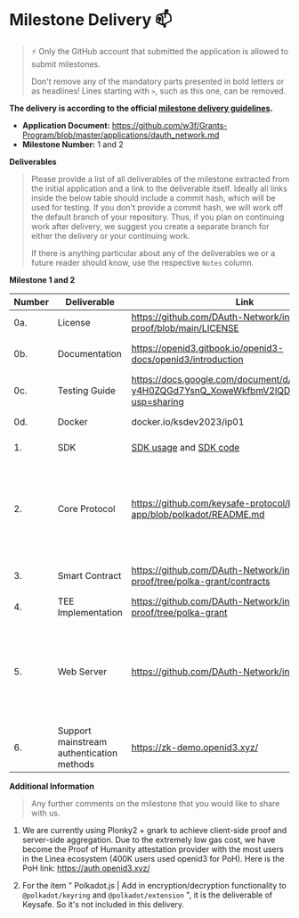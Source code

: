 # Milestone Delivery :mailbox:

> ⚡ Only the GitHub account that submitted the application is allowed to submit milestones. 
> 
> Don't remove any of the mandatory parts presented in bold letters or as headlines! Lines starting with `>`, such as this one, can be removed.

**The delivery is according to the official [milestone delivery guidelines](https://github.com/w3f/Grants-Program/blob/master/docs/Support%20Docs/milestone-deliverables-guidelines.md).**  

* **Application Document:** https://github.com/w3f/Grants-Program/blob/master/applications/dauth_network.md
* **Milestone Number:** 1 and 2


**Deliverables**
> Please provide a list of all deliverables of the milestone extracted from the initial application and a link to the deliverable itself. Ideally all links inside the below table should include a commit hash, which will be used for testing. If you don't provide a commit hash, we will work off the default branch of your repository. Thus, if you plan on continuing work after delivery, we suggest you create a separate branch for either the delivery or your continuing work. 
> 
> If there is anything particular about any of the deliverables we or a future reader should know, use the respective `Notes` column.

**Milestone 1 and 2**

| Number | Deliverable | Link | Notes |
| ------------- | ------------- | ------------- |------------- |
| 0a. | License | https://github.com/DAuth-Network/instant-proof/blob/main/LICENSE | Apache License | 
| 0b.  | Documentation | https://openid3.gitbook.io/openid3-docs/openid3/introduction | Documentations and project introductions | 
| 0c.  | Testing Guide | https://docs.google.com/document/d/1DiI4KGjeBw3-y4H0ZQGd7YsnQ_XoweWkfbmV2lQD66Q/edit?usp=sharing | Declared how to run the test and how to test on UI| 
| 0d.  | Docker | docker.io/ksdev2023/ip01 | The Docker image to run a server | 
| 1. | SDK | [SDK usage](https://openid3.gitbook.io/openid3-docs/developers/decentralized-authentication-sdk) and [SDK code](https://github.com/DAuth-Network/dauth/blob/main/packages/core/README.MD) | Web JS SDK to generate proofs | 
| 2.  | Core Protocol | https://github.com/keysafe-protocol/keysafe-app/blob/polkadot/README.md | The Key management part, including `nodeRegister` `userRegister` `userAuthentication` and `keyRecovery` functions are based on Keysafe | 
| 3.  | Smart Contract | https://github.com/DAuth-Network/instant-proof/tree/polka-grant/contracts | The contract that register proven node | 
| 4.  |  TEE Implementation | https://github.com/DAuth-Network/instant-proof/tree/polka-grant | Implement TEE as a prover |
| 5.  |  Web Server | https://github.com/DAuth-Network/instant-proof | Implement a prover backend. (We have already completed the development of the ZK-based backend. This means the TEE version will be discontinued.) |
| 6.  |  Support mainstream authentication methods | https://zk-demo.openid3.xyz/ | We supported Google, Github and Twitter in this interface | 


**Additional Information**
> Any further comments on the milestone that you would like to share with us.

1. We are currently using Plonky2 + gnark to achieve client-side proof and server-side aggregation. Due to the extremely low gas cost, we have become the Proof of Humanity attestation provider with the most users in the Linea ecosystem (400K users used openid3 for PoH). Here is the PoH link: https://auth.openid3.xyz/

2. For the item " Polkadot.js | Add in encryption/decryption functionality to `@polkadot/keyring` and `@polkadot/extension` ", it is the deliverable of Keysafe. So it's not included in this delivery.

